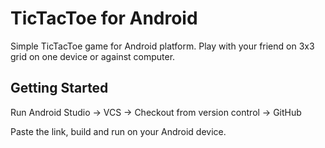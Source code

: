 # TicTacToe for Android

Simple TicTacToe game for Android platform.
Play with your friend on 3x3 grid on one device or against computer.

## Getting Started

Run Android Studio -> VCS -> Checkout from version control -> GitHub

Paste the link, build and run on your Android device.
